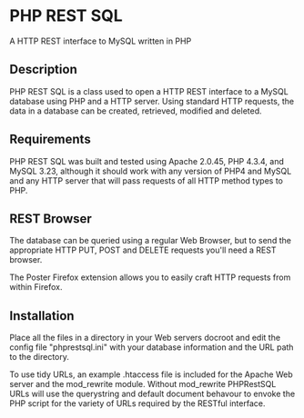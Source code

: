 PHP REST SQL
============

A HTTP REST interface to MySQL written in PHP

Description
-----------

PHP REST SQL is a class used to open a HTTP REST interface to a MySQL database using PHP and a HTTP server. Using standard HTTP requests, the data in a database can be created, retrieved, modified and deleted.

Requirements
------------

PHP REST SQL was built and tested using Apache 2.0.45, PHP 4.3.4, and MySQL 3.23, although it should work with any version of PHP4 and MySQL and any HTTP server that will pass requests of all HTTP method types to PHP.

REST Browser
------------

The database can be queried using a regular Web Browser, but to send the appropriate HTTP PUT, POST and DELETE requests you'll need a REST browser.

The Poster Firefox extension allows you to easily craft HTTP requests from within Firefox.

Installation
------------

Place all the files in a directory in your Web servers docroot and edit the config file "phprestsql.ini" with your database information and the URL path to the directory.

To use tidy URLs, an example .htaccess file is included for the Apache Web server and the mod_rewrite module. Without mod_rewrite PHPRestSQL URLs will use the querystring and default document behavour to envoke the PHP script for the variety of URLs required by the RESTful interface.